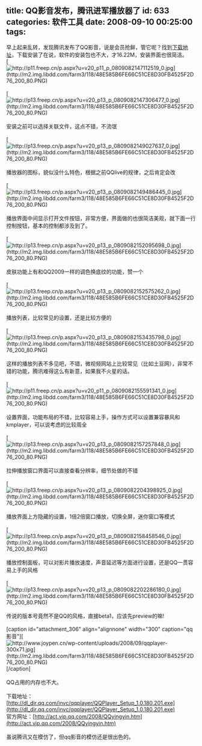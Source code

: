 title: QQ影音发布，腾讯进军播放器了
id: 633
categories: 软件工具
date: 2008-09-10 00:25:00
tags:
---

早上起来乱转，发现腾讯发布了QQ影音，说是会员抢鲜，管它呢？找到[下载地址](http://dl_dir.qq.com/invc/qqplayer/QQPlayer_Setup_1.0.180.201.exe "下载地址")，下载安装了在说，软件的安装包也不大，才16.22M，安装界面也很简洁。
</br>[![http://p11.freep.cn/p.aspx?u=v20_p11_p_0809082147112519_0.jpg](http://m2.img.libdd.com/farm3/118/48E585B6FE66C51CE8D30FB4525F2D76_200_80.PNG)</img>](http://p11.freep.cn/p.aspx?u=v20_p11_p_0809082147112519_0.jpg)
</br>
</br>[![http://p13.freep.cn/p.aspx?u=v20_p13_p_0809082147306477_0.jpg](http://m2.img.libdd.com/farm3/118/48E585B6FE66C51CE8D30FB4525F2D76_200_80.PNG)</img>](http://p13.freep.cn/p.aspx?u=v20_p13_p_0809082147306477_0.jpg)
</br>
</br>安装之前可以选择关联文件，这点不错，不流氓
</br>
</br>[![http://p13.freep.cn/p.aspx?u=v20_p13_p_0809082149027637_0.jpg](http://m2.img.libdd.com/farm3/118/48E585B6FE66C51CE8D30FB4525F2D76_200_80.PNG)</img>](http://p13.freep.cn/p.aspx?u=v20_p13_p_0809082149027637_0.jpg)
</br>
</br>播放器的图标，貌似没什么特色，根据之前QQlive的规律，之后肯定会改
</br>
</br>[![http://p13.freep.cn/p.aspx?u=v20_p13_p_0809082149486445_0.jpg](http://m2.img.libdd.com/farm3/118/48E585B6FE66C51CE8D30FB4525F2D76_200_80.PNG)</img>](http://p13.freep.cn/p.aspx?u=v20_p13_p_0809082149486445_0.jpg)
</br>
</br>播放界面中间显示打开文件按钮，非常方便，界面做的也很简洁美观，就下面一行控制按钮，基本的控制都涉及到了。
</br>
</br>[![http://p13.freep.cn/p.aspx?u=v20_p13_p_0809082152095698_0.jpg](http://m2.img.libdd.com/farm3/118/48E585B6FE66C51CE8D30FB4525F2D76_200_80.PNG)</img>](http://p13.freep.cn/p.aspx?u=v20_p13_p_0809082152095698_0.jpg)
</br>
</br>皮肤功能上有和QQ2009一样的调色换底纹的功能，赞一个
</br>
</br>[![http://p13.freep.cn/p.aspx?u=v20_p13_p_0809082152575262_0.jpg](http://m2.img.libdd.com/farm3/118/48E585B6FE66C51CE8D30FB4525F2D76_200_80.PNG)</img>](http://p13.freep.cn/p.aspx?u=v20_p13_p_0809082152575262_0.jpg)
</br>
</br>播放列表，比较常见的设置，还是比较方便的
</br>
</br>[![http://p13.freep.cn/p.aspx?u=v20_p13_p_0809082153435798_0.jpg](http://m2.img.libdd.com/farm3/118/48E585B6FE66C51CE8D30FB4525F2D76_200_80.PNG)</img>](http://p13.freep.cn/p.aspx?u=v20_p13_p_0809082153435798_0.jpg)
</br>
</br>这样的播放列表不多见吧，不错，微视频网站上比较常见（比如土豆网），非常不错的功能，腾讯难得这么有新意，如果我不火星的话。
</br>
</br>[![http://p11.freep.cn/p.aspx?u=v20_p11_p_0809082155591341_0.jpg](http://m2.img.libdd.com/farm3/118/48E585B6FE66C51CE8D30FB4525F2D76_200_80.PNG)</img>](http://p11.freep.cn/p.aspx?u=v20_p11_p_0809082155591341_0.jpg)
</br>
</br>设置界面，功能布局的不错，比较容易上手，操作方式可以设置兼容暴风和kmplayer，可以说考虑的比较周全
</br>
</br>[![http://p13.freep.cn/p.aspx?u=v20_p13_p_0809082157257848_0.jpg](http://m2.img.libdd.com/farm3/118/48E585B6FE66C51CE8D30FB4525F2D76_200_80.PNG)</img>](http://p13.freep.cn/p.aspx?u=v20_p13_p_0809082157257848_0.jpg)
</br>
</br>拉伸播放窗口界面可以直接查看分辨率，细节处做的不错
</br>
</br>[![http://p13.freep.cn/p.aspx?u=v20_p13_p_0809082204398925_0.jpg](http://m2.img.libdd.com/farm3/118/48E585B6FE66C51CE8D30FB4525F2D76_200_80.PNG)</img>](http://p13.freep.cn/p.aspx?u=v20_p13_p_0809082204398925_0.jpg)
</br>
</br>播放界面上方隐藏的设置，1倍2倍窗口播放，切换全屏，迷你窗口等模式
</br>
</br>[![http://p13.freep.cn/p.aspx?u=v20_p13_p_0809082158458546_0.jpg](http://m2.img.libdd.com/farm3/118/48E585B6FE66C51CE8D30FB4525F2D76_200_80.PNG)</img>](http://p13.freep.cn/p.aspx?u=v20_p13_p_0809082158458546_0.jpg)
</br>
</br>播放控制面板，可以对影片播放速度，声音延迟等方面进行设置，还是QQ一贯容易上手的风格
</br>
</br>[![http://p13.freep.cn/p.aspx?u=v20_p13_p_0809082202286180_0.jpg](http://m2.img.libdd.com/farm3/118/48E585B6FE66C51CE8D30FB4525F2D76_200_80.PNG)</img>](http://p13.freep.cn/p.aspx?u=v20_p13_p_0809082202286180_0.jpg)
</br>
</br>传说的版本号竟然不是QQ的风格，直接beta1，应该先preview的嘛!
</br>
</br>[caption id=&quot;attachment_306&quot; align=&quot;alignnone&quot; width=&quot;300&quot; caption=&quot;qq影音&quot;][](http://www.joypen.cn/wp-content/uploads/2008/09/qqplayer.jpg)[![http://www.joypen.cn/wp-content/uploads/2008/09/qqplayer-300x71.jpg](http://m2.img.libdd.com/farm3/118/48E585B6FE66C51CE8D30FB4525F2D76_200_80.PNG)</img>](http://www.joypen.cn/wp-content/uploads/2008/09/qqplayer-300x71.jpg)[/caption]
</br>
</br>QQ占用的内存也不大。
</br>
</br>下载地址：[http://dl_dir.qq.com/invc/qqplayer/QQPlayer_Setup_1.0.180.201.exe](http://dl_dir.qq.com/invc/qqplayer/QQPlayer_Setup_1.0.180.201.exe)
</br>官方网址：[http://act.vip.qq.com/2008/QQyingyin.htm](http://act.vip.qq.com/2008/QQyingyin.htm)
</br>
</br>虽说腾讯又在模仿了，但qq影音的模仿还是很出色的。
